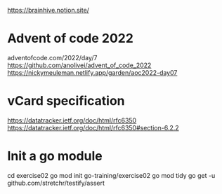https://brainhive.notion.site/


# Advent of code 2022
adventofcode.com/2022/day/7
https://github.com/anolivei/advent_of_code_2022
https://nickymeuleman.netlify.app/garden/aoc2022-day07

# vCard specification
https://datatracker.ietf.org/doc/html/rfc6350
https://datatracker.ietf.org/doc/html/rfc6350#section-6.2.2


# Init a go module
cd exercise02
go mod init go-training/exercise02
go mod tidy
go get -u github.com/stretchr/testify/assert
